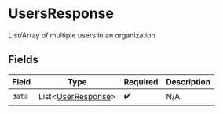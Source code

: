 # UsersResponse

List/Array of multiple users in an organization


## Fields

| Field                                                      | Type                                                       | Required                                                   | Description                                                |
| ---------------------------------------------------------- | ---------------------------------------------------------- | ---------------------------------------------------------- | ---------------------------------------------------------- |
| `data`                                                     | List\<[UserResponse](../../models/shared/UserResponse.md)> | :heavy_check_mark:                                         | N/A                                                        |